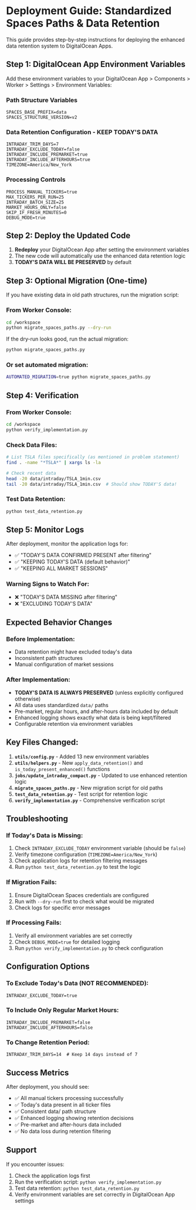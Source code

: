 # Deployment Guide: Standardized Spaces Paths & Data Retention

This guide provides step-by-step instructions for deploying the enhanced data retention system to DigitalOcean Apps.

## Step 1: DigitalOcean App Environment Variables

Add these environment variables to your DigitalOcean App > Components > Worker > Settings > Environment Variables:

### Path Structure Variables
```
SPACES_BASE_PREFIX=data
SPACES_STRUCTURE_VERSION=v2
```

### Data Retention Configuration - KEEP TODAY'S DATA
```
INTRADAY_TRIM_DAYS=7
INTRADAY_EXCLUDE_TODAY=false
INTRADAY_INCLUDE_PREMARKET=true
INTRADAY_INCLUDE_AFTERHOURS=true
TIMEZONE=America/New_York
```

### Processing Controls
```
PROCESS_MANUAL_TICKERS=true
MAX_TICKERS_PER_RUN=25
INTRADAY_BATCH_SIZE=25
MARKET_HOURS_ONLY=false
SKIP_IF_FRESH_MINUTES=0
DEBUG_MODE=true
```

## Step 2: Deploy the Updated Code

1. **Redeploy** your DigitalOcean App after setting the environment variables
2. The new code will automatically use the enhanced data retention logic
3. **TODAY'S DATA WILL BE PRESERVED** by default

## Step 3: Optional Migration (One-time)

If you have existing data in old path structures, run the migration script:

### From Worker Console:
```bash
cd /workspace
python migrate_spaces_paths.py --dry-run
```

If the dry-run looks good, run the actual migration:
```bash
python migrate_spaces_paths.py
```

### Or set automated migration:
```bash
AUTOMATED_MIGRATION=true python migrate_spaces_paths.py
```

## Step 4: Verification

### From Worker Console:
```bash
cd /workspace
python verify_implementation.py
```

### Check Data Files:
```bash
# List TSLA files specifically (as mentioned in problem statement)
find . -name "*TSLA*" | xargs ls -la

# Check recent data
head -20 data/intraday/TSLA_1min.csv
tail -20 data/intraday/TSLA_1min.csv  # Should show TODAY'S data!
```

### Test Data Retention:
```bash
python test_data_retention.py
```

## Step 5: Monitor Logs

After deployment, monitor the application logs for:

- ✅ "TODAY'S DATA CONFIRMED PRESENT after filtering"
- ✅ "KEEPING TODAY'S DATA (default behavior)"
- ✅ "KEEPING ALL MARKET SESSIONS"

### Warning Signs to Watch For:
- ❌ "TODAY'S DATA MISSING after filtering"
- ❌ "EXCLUDING TODAY'S DATA"

## Expected Behavior Changes

### Before Implementation:
- Data retention might have excluded today's data
- Inconsistent path structures
- Manual configuration of market sessions

### After Implementation:
- **TODAY'S DATA IS ALWAYS PRESERVED** (unless explicitly configured otherwise)
- All data uses standardized `data/` paths
- Pre-market, regular hours, and after-hours data included by default
- Enhanced logging shows exactly what data is being kept/filtered
- Configurable retention via environment variables

## Key Files Changed:

1. **`utils/config.py`** - Added 13 new environment variables
2. **`utils/helpers.py`** - New `apply_data_retention()` and `is_today_present_enhanced()` functions
3. **`jobs/update_intraday_compact.py`** - Updated to use enhanced retention logic
4. **`migrate_spaces_paths.py`** - New migration script for old paths
5. **`test_data_retention.py`** - Test script for retention logic
6. **`verify_implementation.py`** - Comprehensive verification script

## Troubleshooting

### If Today's Data is Missing:
1. Check `INTRADAY_EXCLUDE_TODAY` environment variable (should be `false`)
2. Verify timezone configuration (`TIMEZONE=America/New_York`)
3. Check application logs for retention filtering messages
4. Run `python test_data_retention.py` to test the logic

### If Migration Fails:
1. Ensure DigitalOcean Spaces credentials are configured
2. Run with `--dry-run` first to check what would be migrated
3. Check logs for specific error messages

### If Processing Fails:
1. Verify all environment variables are set correctly
2. Check `DEBUG_MODE=true` for detailed logging
3. Run `python verify_implementation.py` to check configuration

## Configuration Options

### To Exclude Today's Data (NOT RECOMMENDED):
```
INTRADAY_EXCLUDE_TODAY=true
```

### To Include Only Regular Market Hours:
```
INTRADAY_INCLUDE_PREMARKET=false
INTRADAY_INCLUDE_AFTERHOURS=false
```

### To Change Retention Period:
```
INTRADAY_TRIM_DAYS=14  # Keep 14 days instead of 7
```

## Success Metrics

After deployment, you should see:
- ✅ All manual tickers processing successfully
- ✅ Today's data present in all ticker files
- ✅ Consistent data/ path structure
- ✅ Enhanced logging showing retention decisions
- ✅ Pre-market and after-hours data included
- ✅ No data loss during retention filtering

## Support

If you encounter issues:
1. Check the application logs first
2. Run the verification script: `python verify_implementation.py`
3. Test data retention: `python test_data_retention.py` 
4. Verify environment variables are set correctly in DigitalOcean App settings
